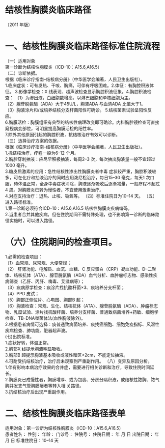 # 结核性胸膜炎临床路径  
（2011 年版）  
# 一、结核性胸膜炎临床路径标准住院流程  
（一）适用对象  
第一诊断为结核性胸膜炎（ICD-10：A15.6,A16.5）  
（二）诊断依据。  
根据《临床诊疗指南–结核病分册》（中华医学会编著，人民卫生出版社）。  
1.临床症状：可有发热、干咳、胸痛，可伴有呼吸困难。2.体征：有胸腔积液体征。 3.影像学检查：X 线表现、超声波检查显示胸腔积液征象。4.胸腔积液检查： （1）为渗出液，白细胞数增高，以淋巴细胞和单核细胞为主。  
（2）腺苷脱氨酶（ADA）大于45U/L，胸液ADA 与血清ADA 比值大于1。  
（3）胸液涂片和/或培养结核分支杆菌阳性可确诊。 5.结核菌素试验呈阳性反应。  
6.胸膜活检：胸膜组织有典型的结核性病理改变即可确诊。内科胸腔镜检查可直接窥视病变部位，可明显提高胸膜活检的阳性率。  
7.除外其他原因引起的胸腔积液，抗结核治疗有效可以诊断。  
（三）选择治疗方案的依据。  
根据《临床诊疗指南–结核病分册》（中华医学会编著，人民卫生出版社）。  
1.抗结核治疗，疗程一般为6–12 个月。  
2.胸腔穿刺抽液：应尽早积极抽液，每周2–3 次，每次抽出胸液量一般不宜超过1000 毫升。  
3.糖皮质激素的应用：急性结核性渗出性胸膜炎者中毒 症状较严重，胸腔积液较多，可在化疗和抽液治疗的同时应用泼尼松治疗，每日15–30 毫克，每天1 次口服，待体温正常，全身中毒症状消除，胸液逐渐吸收后逐渐减量，一般疗程不超过4 周。对胸膜炎已转为慢性者，不宜使用激素治疗。  
4.对症支持治疗：退热、止咳、吸氧等。 （四）标准住院日为10–14 天。 （五）进入路径标准。  
1.第一诊断必须符合ICD–10：A15.6,A16.5 结核性胸膜炎疾病编码。  
2.当患者合并其他疾病，但在住院期间不需特殊处理，也不影响第一诊断的临床路径实施时，可以进入路径。  
# （六）住院期间的检查项目。  
1.必需的检查项目：  
（1）血常规、尿常规、大便常规；  
（2） 肝肾功能、电解质、血沉、血糖、C 反应蛋白（CRP）凝血功能、D–二聚体、结核抗体（ATA）、腺苷脱氨酶（ADA）血气分析、血肿瘤标志物、感染性疾病筛查（乙肝、丙肝、梅毒、艾滋病等）；  
（3）痰病原学检查：痰涂片找抗酸杆菌$\times3$、痰培养分支杆菌；  
（4）PPD 皮试；  
（5）胸部正侧位片、心电图、胸部B 超；  
（6）胸液检查：常规、生化、结核抗体（ATA）、腺苷脱氨酶（ADA）、肿瘤标志物、乳糜试验、涂片找抗酸杆菌、培养分支杆菌、普通致病菌培养+药敏、细胞学检查、TB-DNA噬菌体法(血性胸液除外)。  
2.根据患者病情可选择：痰普通致病菌培养、痰找癌细胞、细胞免疫指标、风湿性疾病检查、肺功能、脏器超声波。  
(七)出院标准。  
1.症状好转，体温正常。  
2.胸部X 线提示胸液明显吸收。  
3.胸部B 超提示胸液基本吸收或液性暗区<2cm，不能定位抽液。  
4.可耐受抗结核治疗，治疗后未观察到严重副作用。 （八）变异及原因分析。  
1.伴有影响本病治疗效果的合并症，需要进行相关诊断和治疗，导致住院时间延长。  
2.胸膜炎已成慢性者，胸膜增厚、或为包裹、分房分隔积液，或结核性脓胸、脓气胸并发支气管胸膜瘘者等转入相 关路径。  
3.抗结核治疗后出现严重副作用。  
# 二、结核性胸膜炎临床路径表单  
适用对象：第一诊断为结核性胸膜炎（ICD-10：A15.6,A16.5）  
患者姓名：            性别：    年龄：     门诊号：          住院号：          住院日期：     年   月   日 出院日期：     年    月    日  标准住院日：10–14 天  
